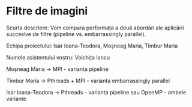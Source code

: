 # Filtre de imagini

Scurta descriere: Vom compara performața a două abordări ale aplicării succesive de filtre (pipeline vs. embarrassingly parallel).

Echipa proiectului: Isar Ioana-Teodora, Moșneag Maria, Tîmbur Maria

Numele asistentului vostru: Voichița Iancu

Moșneag Maria -> MPI - varianta pipeline

Tîmbur Maria -> Pthreads + MPI - varianta embarrassingly parallel

Isar Ioana-Teodora -> Pthreads - varianta pipeline sau OpenMP - ambele variante
